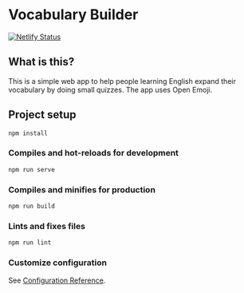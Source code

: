 # Vocabulary Builder

[![Netlify Status](https://api.netlify.com/api/v1/badges/231bb734-e946-4cf5-94a1-617ae85d96a0/deploy-status)](https://app.netlify.com/sites/vocabulary-builder-web/deploys)

## What is this?
This is a simple web app to help people learning English expand their vocabulary by doing small quizzes. The app uses Open Emoji.

## Project setup
```
npm install
```

### Compiles and hot-reloads for development
```
npm run serve
```

### Compiles and minifies for production
```
npm run build
```

### Lints and fixes files
```
npm run lint
```

### Customize configuration
See [Configuration Reference](https://cli.vuejs.org/config/).
